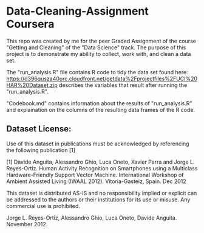 # Data-Cleaning-Assignment Coursera
This repo was created by me for the peer Graded Assignment of the course "Getting and Cleaning" of the "Data Science" track. The purpose of this project is to demonstrate my ability to collect, work with, and clean a data set.

The "run_analysis.R" file contains R code to tidy the data set found here:
https://d396qusza40orc.cloudfront.net/getdata%2Fprojectfiles%2FUCI%20HAR%20Dataset.zip describes the variables that result after running the "run_analysis.R".

"Codebook.md" contains information about the results of "run_analysis.R" and explaination on the columns of the resulting data frames of the R code.

## Dataset License:
Use of this dataset in publications must be acknowledged by referencing the following publication [1] 

[1] Davide Anguita, Alessandro Ghio, Luca Oneto, Xavier Parra and Jorge L. Reyes-Ortiz. Human Activity Recognition on Smartphones using a Multiclass Hardware-Friendly Support Vector Machine. International Workshop of Ambient Assisted Living (IWAAL 2012). Vitoria-Gasteiz, Spain. Dec 2012

This dataset is distributed AS-IS and no responsibility implied or explicit can be addressed to the authors or their institutions for its use or misuse. Any commercial use is prohibited.

Jorge L. Reyes-Ortiz, Alessandro Ghio, Luca Oneto, Davide Anguita. November 2012.